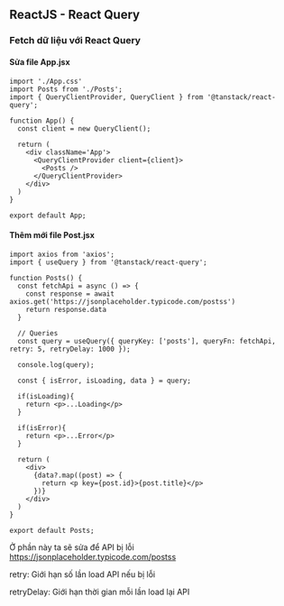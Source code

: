 ## ReactJS - React Query

### Fetch dữ liệu với React Query

#### Sửa file App.jsx

```
import './App.css'
import Posts from './Posts';
import { QueryClientProvider, QueryClient } from '@tanstack/react-query';

function App() {
  const client = new QueryClient();

  return (
    <div className='App'>
      <QueryClientProvider client={client}>
        <Posts />
      </QueryClientProvider>
    </div>
  )
}

export default App;
```

#### Thêm mới file Post.jsx

```
import axios from 'axios';
import { useQuery } from '@tanstack/react-query';

function Posts() {
  const fetchApi = async () => {
    const response = await axios.get('https://jsonplaceholder.typicode.com/postss')
    return response.data
  }

  // Queries
  const query = useQuery({ queryKey: ['posts'], queryFn: fetchApi, retry: 5, retryDelay: 1000 });

  console.log(query);

  const { isError, isLoading, data } = query;

  if(isLoading){
    return <p>...Loading</p>
  }

  if(isError){
    return <p>...Error</p>
  }

  return (
    <div>
      {data?.map((post) => {
        return <p key={post.id}>{post.title}</p>
      })}
    </div>
  )
}

export default Posts;
```

Ở phần này ta sẽ sửa để API bị lỗi https://jsonplaceholder.typicode.com/postss

retry: Giới hạn số lần load API nếu bị lỗi

retryDelay: Giới hạn thời gian mỗi lần load lại API

<!-- * Bài tiếp theo [Fetch dữ liệu với React Query](session_002_fetch_api_reactquery.md) -->
